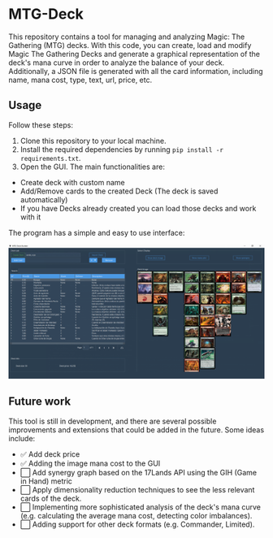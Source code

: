 # MTG-Deck
This repository contains a tool for managing and analyzing Magic: The Gathering (MTG) decks. 
With this code, you can create, load and modify Magic The Gathering Decks and generate a graphical representation of the deck's mana curve in order to analyze the balance of your deck. Additionally, a JSON file is generated with all the card information, including name, mana cost, type, text, url, price, etc.

## Usage

Follow these steps:

1. Clone this repository to your local machine.
2. Install the required dependencies by running `pip install -r requirements.txt`.
3. Open the GUI. The main functionalities are:
  - Create deck with custom name
  - Add/Remove cards to the created Deck (The deck is saved automatically)
  - If you have Decks already created you can load those decks and work with it

The program has a simple and easy to use interface:

![GUI](https://github.com/VictorEscribano/MTG-Deck/blob/main/Graphic%20Material/GUI_image.PNG)


## Future work

This tool is still in development, and there are several possible improvements and extensions that could be added in the future. Some ideas include:

- ✅ Add deck price
- ✅ Adding the image mana cost to the GUI
- ⬜ Add synergy graph based on the 17Lands API using the GIH (Game in Hand) metric
- ⬜ Apply dimensionality reduction techniques to see the less relevant cards of the deck.
- ⬜ Implementing more sophisticated analysis of the deck's mana curve (e.g. calculating the average mana cost, detecting color imbalances).
- ⬜ Adding support for other deck formats (e.g. Commander, Limited).
